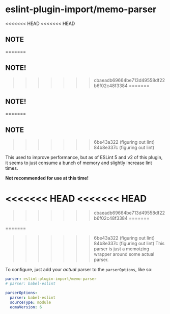 # eslint-plugin-import/memo-parser

<<<<<<< HEAD
<<<<<<< HEAD
## NOTE
=======

## NOTE!
>>>>>>> cbaeadb69664be713d49558df22b6f02c48f3384
=======

## NOTE!
=======
## NOTE
>>>>>>> 6be43a322 (figuring out lint)
>>>>>>> 84b8e337c (figuring out lint)

This used to improve performance, but as of ESLint 5 and v2 of this plugin, it seems to just consume a bunch of memory and slightly increase lint times.

**Not recommended for use at this time!**

<<<<<<< HEAD
<<<<<<< HEAD
=======

>>>>>>> cbaeadb69664be713d49558df22b6f02c48f3384
=======

=======
>>>>>>> 6be43a322 (figuring out lint)
>>>>>>> 84b8e337c (figuring out lint)
This parser is just a memoizing wrapper around some actual parser.

To configure, just add your _actual_ parser to the `parserOptions`, like so:

```yaml
parser: eslint-plugin-import/memo-parser
# parser: babel-eslint

parserOptions:
  parser: babel-eslint
  sourceType: module
  ecmaVersion: 6
```
